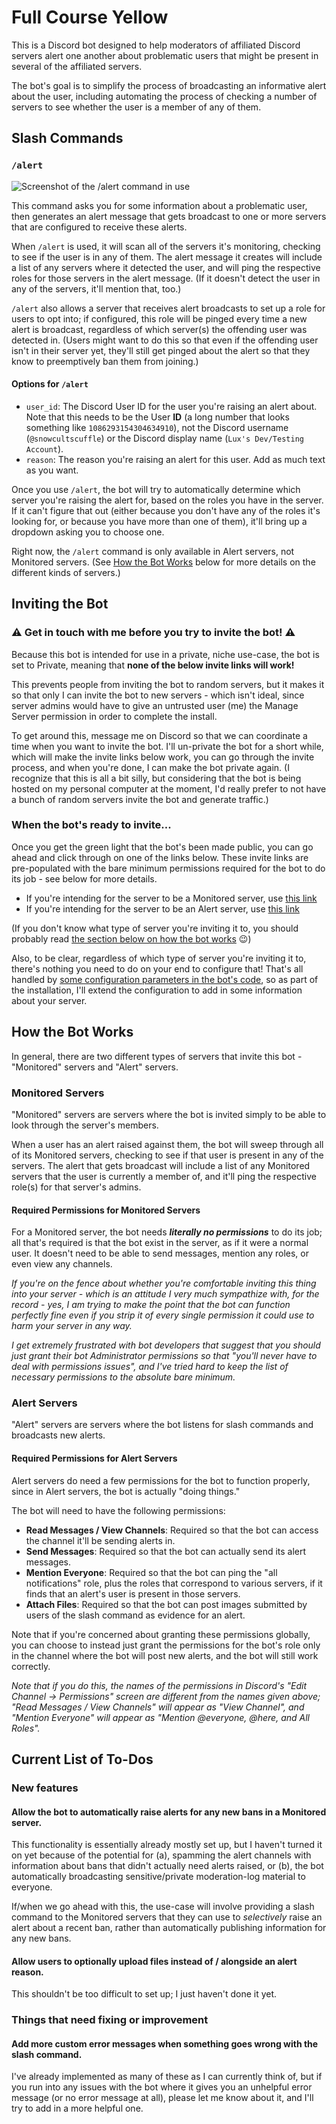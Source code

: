 # Full Course Yellow

This is a Discord bot designed to help moderators of affiliated Discord servers alert one another about problematic users that might be present in several of the affiliated servers.

The bot's goal is to simplify the process of broadcasting an informative alert about the user, including automating the process of checking a number of servers to see whether the user is a member of any of them.

## Slash Commands

### `/alert`

![Screenshot of the /alert command in use](https://github.com/jshumphrey/full_course_yellow/images/screenshot_1.png?raw=true)

This command asks you for some information about a problematic user, then generates an alert message that gets broadcast to one or more servers that are configured to receive these alerts.

When `/alert` is used, it will scan all of the servers it's monitoring, checking to see if the user is in any of them. The alert message it creates will include a list of any servers where it detected the user, and will ping the respective roles for those servers in the alert message. (If it doesn't detect the user in any of the servers, it'll mention that, too.)

`/alert` also allows a server that receives alert broadcasts to set up a role for users to opt into; if configured, this role will be pinged every time a new alert is broadcast, regardless of which server(s) the offending user was detected in. (Users might want to do this so that even if the offending user isn't in their server yet, they'll still get pinged about the alert so that they know to preemptively ban them from joining.)

#### Options for `/alert`

- `user_id`: The Discord User ID for the user you're raising an alert about. Note that this needs to be the User **ID** (a long number that looks something like `1086293154304634910`), not the Discord username (`@snowcultscuffle`) or the Discord display name (`Lux's Dev/Testing Account`).
- `reason`: The reason you're raising an alert for this user. Add as much text as you want.

Once you use `/alert`, the bot will try to automatically determine which server you're raising the alert for, based on the roles you have in the server. If it can't figure that out (either because you don't have any of the roles it's looking for, or because you have more than one of them), it'll bring up a dropdown asking you to choose one. 

Right now, the `/alert` command is only available in Alert servers, not Monitored servers. (See [How the Bot Works](#how-the-bot-works) below for more details on the different kinds of servers.)

## Inviting the Bot

### ⚠️ Get in touch with me before you try to invite the bot! ⚠️

Because this bot is intended for use in a private, niche use-case, the bot is set to Private, meaning that **none of the below invite links will work!** 

This prevents people from inviting the bot to random servers, but it makes it so that only I can invite the bot to new servers - which isn't ideal, since server admins would have to give an untrusted user (me) the Manage Server permission in order to complete the install.

To get around this, message me on Discord so that we can coordinate a time when you want to invite the bot. I'll un-private the bot for a short while, which will make the invite links below work, you can go through the invite process, and when you're done, I can make the bot private again. (I recognize that this is all a bit silly, but considering that the bot is being hosted on my personal computer at the moment, I'd really prefer to not have a bunch of random servers invite the bot and generate traffic.)

### When the bot's ready to invite...

Once you get the green light that the bot's been made public, you can go ahead and click through on one of the links below. These invite links are pre-populated with the bare minimum permissions required for the bot to do its job - see below for more details.

- If you're intending for the server to be a Monitored server, use [this link](https://discord.com/api/oauth2/authorize?client_id=1105933971264647168&permissions=0&scope=bot)
- If you're intending for the server to be an Alert server, use [this link](https://discord.com/api/oauth2/authorize?client_id=1105933971264647168&permissions=166912&scope=bot)

(If you don't know what type of server you're inviting it to, you should probably read [the section below on how the bot works](#how-the-bot-works) 😉)

Also, to be clear, regardless of which type of server you're inviting it to, there's nothing you need to do on your end to configure that! That's all handled by [some configuration parameters in the bot's code](fcy_constants.py), so as part of the installation, I'll extend the configuration to add in some information about your server.

## How the Bot Works

In general, there are two different types of servers that invite this bot - "Monitored" servers and "Alert" servers.

### Monitored Servers

"Monitored" servers are servers where the bot is invited simply to be able to look through the server's members. 

When a user has an alert raised against them, the bot will sweep through all of its Monitored servers, checking to see if that user is present in any of the servers. The alert that gets broadcast will include a list of any Monitored servers that the user is currently a member of, and it'll ping the respective role(s) for that server's admins.

#### Required Permissions for Monitored Servers

For a Monitored server, the bot needs ***literally no permissions*** to do its job; all that's required is that the bot exist in the server, as if it were a normal user. It doesn't need to be able to send messages, mention any roles, or even view any channels.

_If you're on the fence about whether you're comfortable inviting this thing into your server - which is an attitude I very much sympathize with, for the record - yes, I am trying to make the point that the bot can function perfectly fine even if you strip it of every single permission it could use to harm your server in any way._

_I get extremely frustrated with bot developers that suggest that you should just grant their bot Administrator permissions so that "you'll never have to deal with permissions issues", and I've tried hard to keep the list of necessary permissions to the absolute bare minimum._

### Alert Servers

"Alert" servers are servers where the bot listens for slash commands and broadcasts new alerts.

#### Required Permissions for Alert Servers

Alert servers do need a few permissions for the bot to function properly, since in Alert servers, the bot is actually "doing things."

The bot will need to have the following permissions:
- **Read Messages / View Channels**: Required so that the bot can access the channel it'll be sending alerts in.
- **Send Messages**: Required so that the bot can actually send its alert messages.
- **Mention Everyone**: Required so that the bot can ping the "all notifications" role, plus the roles that correspond to various servers, if it finds that an alert's user is present in those servers.
- **Attach Files**: Required so that the bot can post images submitted by users of the slash command as evidence for an alert.

Note that if you're concerned about granting these permissions globally, you can choose to instead just grant the permissions for the bot's role only in the channel where the bot will post new alerts, and the bot will still work correctly. 

_Note that if you do this, the names of the permissions in Discord's "Edit Channel -> Permissions" screen are different from the names given above; "Read Messages / View Channels" will appear as "View Channel", and "Mention Everyone" will appear as "Mention @everyone, @here, and All Roles"._

## Current List of To-Dos

### New features

#### Allow the bot to automatically raise alerts for any new bans in a Monitored server. 

This functionality is essentially already mostly set up, but I haven't turned it on yet because of the potential for (a), spamming the alert channels with information about bans that didn't actually need alerts raised, or (b), the bot automatically broadcasting sensitive/private moderation-log material to everyone.

If/when we go ahead with this, the use-case will involve providing a slash command to the Monitored servers that they can use to _selectively_ raise an alert about a recent ban, rather than automatically publishing information for any new bans.

#### Allow users to optionally upload files instead of / alongside an alert reason.

This shouldn't be too difficult to set up; I just haven't done it yet.

### Things that need fixing or improvement

#### Add more custom error messages when something goes wrong with the slash command.

I've already implemented as many of these as I can currently think of, but if you run into any issues with the bot where it gives you an unhelpful error message (or no error message at all), please let me know about it, and I'll try to add in a more helpful one.